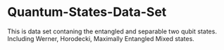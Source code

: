 # Quantum-States-Data-Set
This is data set contaning the entangled and separable two qubit states. Including Werner, Horodecki, Maximally Entangled Mixed states.

